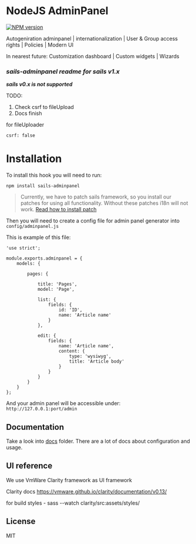 # NodeJS AdminPanel

<span class="badge-npmversion"><a href="https://npmjs.org/package/sails-adminpanel" title="View this project on NPM"><img src="https://img.shields.io/npm/v/sails-adminpanel.svg" alt="NPM version" /></a></span>


Autogeniration adminpanel |  internationalization | User & Group access rights | Policies | Modern UI

In nearest future: Customization dashboard | Custom widgets | Wizards

### ***sails-adminpanel readme for sails v1.x***

___sails v0.x is not supported___

TODO: 
1. Check csrf to fileUpload
2. Docs finish

for fileUploader

    csrf: false


# Installation

To install this hook you will need to run:

    npm install sails-adminpanel

> Currently, we have to patch sails framework, so you install our patches for using
all functionality. Without these patches i18n will not work. [Read how to install patch](https://www.npmjs.com/package/dark-sails)

Then you will need to create a config file for admin panel generator into `config/adminpanel.js`

This is example of this file:

    'use strict';

    module.exports.adminpanel = {
        models: {

            pages: {

                title: 'Pages',
                model: 'Page',

                list: {
                    fields: {
                        id: 'ID',
                        name: 'Article name'
                    }
                },

                edit: {
                    fields: {
                        name: 'Article name',
                        content: {
                            type: 'wysiwyg',
                            title: 'Article body'
                        }
                    }
                }
            }
        }
    };


And your admin panel will be accessible under: `http://127.0.0.1:port/admin`

## Documentation

Take a look into [docs](https://github.com/sails-adminpanel/sails-adminpanel/tree/master/docs) folder. There are a lot of docs about configuration and usage.

## UI reference

We use VmWare Clarity framework as UI framework

Clarity docs https://vmware.github.io/clarity/documentation/v0.13/

for build styles - sass --watch clarity/src:assets/styles/

## License

MIT
 
